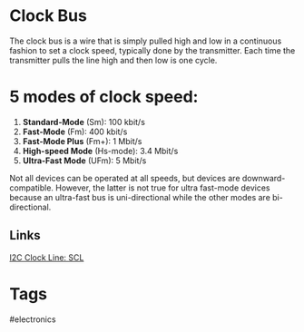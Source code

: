 # Clock Bus

The clock bus is a wire that is simply pulled high and low in a continuous fashion to set a clock speed, typically done by the transmitter. Each time the transmitter pulls the line high and then low is one cycle.  

# 5 modes of clock speed:
1. **Standard-Mode** (Sm): 100 kbit/s
2. **Fast-Mode** (Fm): 400 kbit/s
3. **Fast-Mode Plus** (Fm+): 1 Mbit/s
4. **High-speed Mode** (Hs-mode): 3.4 Mbit/s
5. **Ultra-Fast Mode** (UFm): 5 Mbit/s

Not all devices can be operated at all speeds, but devices are downward-compatible. However, the latter is not true for ultra fast-mode devices because an ultra-fast bus is uni-directional while the other modes are bi-directional.

## Links
[I2C Clock Line: SCL ](../202112050607/README.md)

# Tags
#electronics
